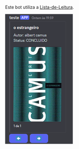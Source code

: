 Este bot utiliza a [Lista-de-Leitura](github.com/cairorenan/Lista-de-Leitura).

![Interface](interface.png)